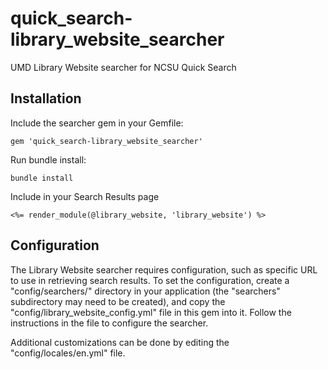 # quick_search-library_website_searcher

UMD Library Website searcher for NCSU Quick Search

## Installation

Include the searcher gem in your Gemfile:

```
gem 'quick_search-library_website_searcher'
```

Run bundle install:

```
bundle install
```

Include in your Search Results page

```
<%= render_module(@library_website, 'library_website') %>
```

## Configuration

The Library Website searcher requires configuration, such as specific URL to
use in retrieving search results. To set the configuration, create a
"config/searchers/" directory in your application (the "searchers" subdirectory
may need to be created), and copy the "config/library_website_config.yml" file
in this gem into it. Follow the instructions in the file to configure the
searcher.

Additional customizations can be done by editing the "config/locales/en.yml" file.
